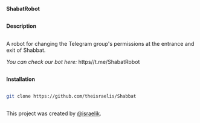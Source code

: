 **ShabatRobot**
##
**Description**
##
A robot for changing the Telegram group's permissions at the entrance and exit of Shabbat.

_You can check our bot here:_ https//t.me/ShabatRobot
##
**Installation**
##
```bash
git clone https://github.com/theisraelis/Shabbat
```
##
This project was created by [@israelik](https//t.me/israelik).

